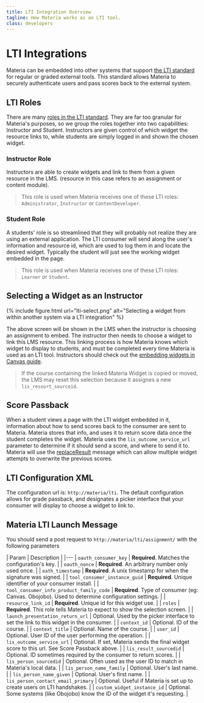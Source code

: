 ```yaml
---
title: LTI Integration Overview
tagline: How Materia works as an LTI tool.
class: developers
---
```

# LTI Integrations

Materia can be embedded into other systems that support [the LTI standard](http://www.imsglobal.org/toolsinteroperability2.cfm) for regular or graded external tools. This standard allows Materia to securely authenticate users and pass scores back to the external system.

## LTI Roles

There are many [roles in the LTI standard](http://www.imsglobal.org/LTI/v1p1/ltiIMGv1p1.html#_Toc319560486). They are far too granular for Materia's purposes, so we group the roles together into two capabilities: Instructor and Student.  Instructors are given control of which widget the resource links to, while students are simply logged in and shown the chosen widget.

### Instructor Role

Instructors are able to create widgets and link to them from a given resource in the LMS. (resource in this case refers to an assignment or content module).

> This role is used when Materia receives one of these LTI roles: `Administrator`, `Instructor` or `ContentDeveloper`.

### Student Role

A students' role is so streamlined that they will probably not realize they are using an external application. The LTI consumer will send along the user's information and resource id, which are used to log them in and locate the desired widget. Typically the student will just see the working widget embedded in the page.

> This role is used when Materia receives one of these LTI roles: `Learner` or `Student`.

## Selecting a Widget as an Instructor

{% include figure.html
	url="lti-select.png"
	alt="Selecting a widget from within another system via a LTI integration"
%}

The above screen will be shown in the LMS when the instructor is choosing an assignment to embed.  The instructor then needs to choose a widget to link this LMS resource. This linking process is how Materia knows which widget to display to students, and must be completed every time Materia is used as an LTI tool. Instructors should check out the [embedding widgets in Canvas guide](../create/embedding-in-canvas.html).

> If the course containing the linked Materia Widget is copied or moved, the LMS may reset this selection because it assignes a new `lis_resourt_sourceid`.


## Score Passback

When a student views a page with the LTI widget embedded in it, information about how to send scores back to the consumer are sent to Materia.  Materia stores that info, and uses it to return score data once the student completes the widget. Materia uses the `lis_outcome_service_url` parameter to determine if it should send a score, and where to send it to.  Materia will use the [replaceResult](http://www.imsglobal.org/LTI/v1p1/ltiIMGv1p1.html#_Toc319560473) message which can allow multiple widget attempts to overwrite the previous scores.

## LTI Configuration XML

The configuration url is: `http://materia/lti`. The default configuration allows for grade passback, and designates a picker interface that your consumer will display to choose a widget to link to.

## Materia LTI Launch Message

You should send a post request to `http://materia/lti/assignment/` with the following parameters

| Param | Description |
|---
| `oauth_consumer_key` | **Required**. Matches the configuration's key. |
| `oauth_nonce` | **Required**. An arbitrary number only used once. |
| `oath_timestamp` | **Required**. A unix timestamp for when the signature was signed. |
| `tool_consumer_instance_guid` | **Required**. Unique identifier of your consumer install. |
| `tool_consumer_info_product_family_code` | **Required**. Type of consumer (eg: Canvas. Obojobo). Used to determine configuration settings. |
| `resource_link_id` | **Required**. Unique id for this widget use. |
| `roles` | **Required**. This role tells Materia to expect to show the selection screen. |
| `launch_presentation_return_url` | Optional. Used by the picker interface to set the link to this widget in the consumer. |
| `context_id` | Optional. ID of the course. |
| `context_title` | Optional. Name of the course. |
| `user_id` | Optional. User ID of the user performing the operation. |
| `lis_outcome_service_url` | Optional. If set, Materia sends the final widget score to this url. See Score Passback above. |
| `lis_result_sourcedid` | Optional. ID sometimes required by the consumer to return scores. |
| `lis_person_sourcedid` | Optional. Often used as the user ID to match in Materia's local data. |
| `lis_person_name_family` | Optional. User's last name. |
| `lis_person_name_given` | Optional. User's first name. |
| `lis_person_contact_email_primary` | Optional. Useful if Materia is set up to create users on LTI handshakes. |
| `custom_widget_instance_id` | Optional. Some systems (like Obojobo) know the ID of the widget it's requesting. |
